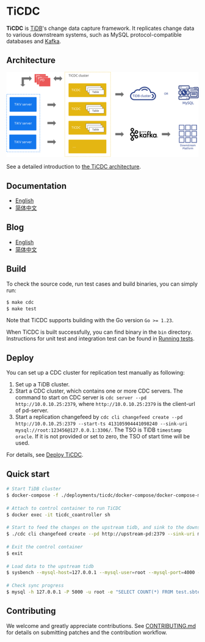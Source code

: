 # TiCDC

**TiCDC** is [TiDB](https://docs.pingcap.com/tidb/stable)'s change data capture framework. It replicates change data to various downstream systems, such as MySQL protocol-compatible databases and [Kafka](https://kafka.apache.org/).

## Architecture

<img src="docs/media/cdc_architecture.svg?sanitize=true" alt="architecture" width="600"/>

See a detailed introduction to [the TiCDC architecture](https://docs.pingcap.com/tidb/stable/ticdc-overview#ticdc-architecture).

## Documentation

- [English](https://docs.pingcap.com/tidb/stable/ticdc-overview)
- [简体中文](https://docs.pingcap.com/zh/tidb/stable/ticdc-overview)

## Blog

- [English](https://pingcap.com/blog/)
- [简体中文](https://cn.pingcap.com/blog/)

## Build

To check the source code, run test cases and build binaries, you can simply run:

```bash
$ make cdc
$ make test
```

Note that TiCDC supports building with the Go version `Go >= 1.23`.

When TiCDC is built successfully, you can find binary in the `bin` directory. Instructions for unit test and integration test can be found in [Running tests](./tests/integration_tests/README.md).

## Deploy

You can set up a CDC cluster for replication test manually as following:

1. Set up a TiDB cluster.
2. Start a CDC cluster, which contains one or more CDC servers. The command to start on CDC server
   is `cdc server --pd http://10.0.10.25:2379`, where `http://10.0.10.25:2379` is the client-url of pd-server.
3. Start a replication changefeed by `cdc cli changefeed create --pd http://10.0.10.25:2379 --start-ts 413105904441098240 --sink-uri mysql://root:123456@127.0.0.1:3306/`. The TSO is TiDB `timestamp oracle`. If it is not provided or set to zero, the TSO of start time will be used.

For details, see [Deploy TiCDC](https://docs.pingcap.com/tidb/stable/deploy-ticdc).

## Quick start

```sh
# Start TiDB cluster
$ docker-compose -f ./deployments/ticdc/docker-compose/docker-compose-mysql.yml up -d

# Attach to control container to run TiCDC
$ docker exec -it ticdc_coantroller sh

# Start to feed the changes on the upstream tidb, and sink to the downstream tidb
$ ./cdc cli changefeed create --pd http://upstream-pd:2379 --sink-uri mysql://root@downstream-tidb:4000/

# Exit the control container
$ exit

# Load data to the upstream tidb
$ sysbench --mysql-host=127.0.0.1 --mysql-user=root --mysql-port=4000 --mysql-db=test oltp_insert --tables=1 --table-size=100000 prepare

# Check sync progress
$ mysql -h 127.0.0.1 -P 5000 -u root -e "SELECT COUNT(*) FROM test.sbtest1"
```

## Contributing

We welcome and greatly appreciate contributions. See [CONTRIBUTING.md](./CONTRIBUTING.md)
for details on submitting patches and the contribution workflow.
